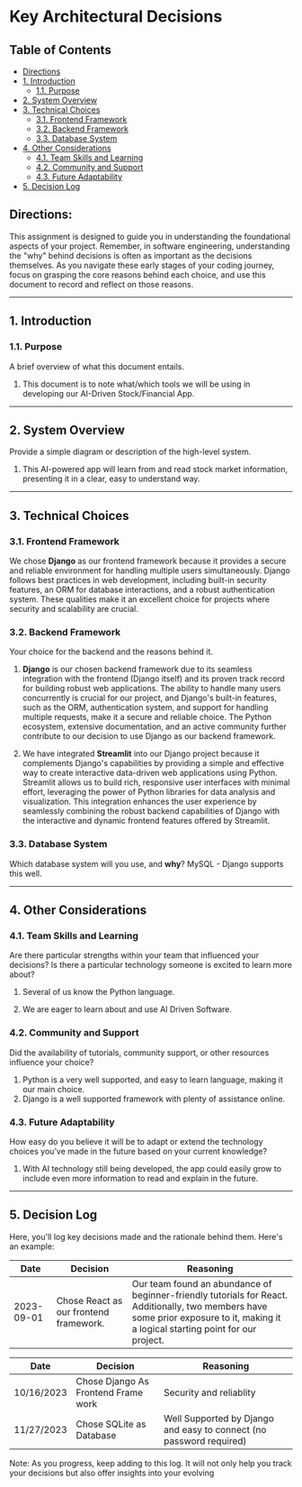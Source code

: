 # Key Architectural Decisions

## Table of Contents

- [Directions](#directions)
- [1. Introduction](#1-introduction)
  - [1.1. Purpose](#11-purpose)
- [2. System Overview](#2-system-overview)
- [3. Technical Choices](#3-technical-choices)
  - [3.1. Frontend Framework](#31-frontend-framework)
  - [3.2. Backend Framework](#32-backend-framework)
  - [3.3. Database System](#33-database-system)
- [4. Other Considerations](#4-other-considerations)
  - [4.1. Team Skills and Learning](#41-team-skills-and-learning)
  - [4.2. Community and Support](#42-community-and-support)
  - [4.3. Future Adaptability](#43-future-adaptability)
- [5. Decision Log](#5-decision-log)

## Directions:

This assignment is designed to guide you in understanding the foundational aspects of your project. Remember, in software engineering, understanding the "why" behind decisions is often as important as the decisions themselves. As you navigate these early stages of your coding journey, focus on grasping the core reasons behind each choice, and use this document to record and reflect on those reasons.

---

## 1. Introduction

### 1.1. Purpose

A brief overview of what this document entails.

1) This document is to note what/which tools we will be using in developing our AI-Driven Stock/Financial App.

---

## 2. System Overview

Provide a simple diagram or description of the high-level system.

1) This AI-powered app will learn from and read stock market information, presenting it in a clear, easy to understand way.

---

## 3. Technical Choices

### 3.1. Frontend Framework

We chose **Django** as our frontend framework because it provides a secure and reliable environment for handling multiple users simultaneously. Django follows best practices in web development, including built-in security features, an ORM for database interactions, and a robust authentication system. These qualities make it an excellent choice for projects where security and scalability are crucial.

### 3.2. Backend Framework

Your choice for the backend and the reasons behind it.

1) **Django** is our chosen backend framework due to its seamless integration with the frontend (Django itself) and its proven track record for building robust web applications. The ability to handle many users concurrently is crucial for our project, and Django's built-in features, such as the ORM, authentication system, and support for handling multiple requests, make it a secure and reliable choice. The Python ecosystem, extensive documentation, and an active community further contribute to our decision to use Django as our backend framework.

2) We have integrated **Streamlit** into our Django project because it complements Django's capabilities by providing a simple and effective way to create interactive data-driven web applications using Python. Streamlit allows us to build rich, responsive user interfaces with minimal effort, leveraging the power of Python libraries for data analysis and visualization. This integration enhances the user experience by seamlessly combining the robust backend capabilities of Django with the interactive and dynamic frontend features offered by Streamlit.

### 3.3. Database System

Which database system will you use, and **why**?
MySQL - Django supports this well.

---

## 4. Other Considerations

### 4.1. Team Skills and Learning

Are there particular strengths within your team that influenced your decisions? Is there a particular technology someone is excited to learn more about?

1) Several of us know the Python language.

2) We are eager to learn about and use AI Driven Software.

### 4.2. Community and Support

Did the availability of tutorials, community support, or other resources influence your choice?

1) Python is a very well supported, and easy to learn language, making it our main choice.
2) Django is a well supported framework with plenty of assistance online.

### 4.3. Future Adaptability

How easy do you believe it will be to adapt or extend the technology choices you’ve made in the future based on your current knowledge?

1) With AI technology still being developed, the app could easily grow to include even more information to read and explain in the future.

---

## 5. Decision Log

Here, you'll log key decisions made and the rationale behind them. Here's an example:

| Date       | Decision                                 | Reasoning                                                                                                           |
|------------|------------------------------------------|---------------------------------------------------------------------------------------------------------------------|
| 2023-09-01 | Chose React as our frontend framework.   | Our team found an abundance of beginner-friendly tutorials for React. Additionally, two members have some prior exposure to it, making it a logical starting point for our project. |

| Date       | Decision                             | Reasoning               |
|------------|--------------------------------------|-------------------------|
| 10/16/2023 | Chose Django As Frontend Frame work  |Security and reliablity  |
| 11/27/2023 | Chose SQLite as Database              |Well Supported by Django and easy to connect (no password required)|


Note: As you progress, keep adding to this log. It will not only help you track your decisions but also offer insights into your evolving
